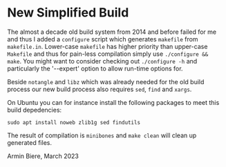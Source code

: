 # New Simplified Build

The almost a decade old build system from 2014 and before failed for me and
thus I added a `configure` script which generates `makefile` from
`makefile.in`.  Lower-case `makefile` has higher priority than upper-case
`Makefile` and thus for pain-less compilation simply use `./configure &&
make`.  You might want to consider checking out `./configure -h` and
particularly the '--expert' option to allow run-time options for.

Beside `notangle` and `libz` which was already needed for the old build
process our new build process also requires `sed`, `find` and `xargs`.

On Ubuntu you can for instance install the following packages to meet
this build depedencies:

```
sudo apt install noweb zlib1g sed findutils
```

The result of compilation is `minibones` and `make clean` will clean up
generated files.

Armin Biere, March 2023
